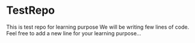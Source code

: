 # TestRepo
This is test repo for learning purpose
We will be writing few lines of code. Feel free to add a new line for your learning purpose...
